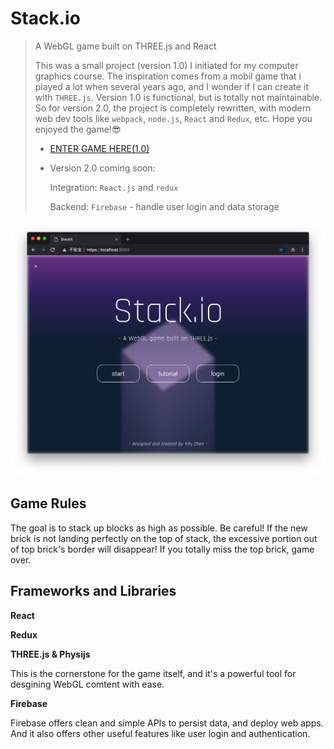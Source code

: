 # **Stack.io**

> A WebGL game built on THREE.js and React
>
> This was a small project (version 1.0) I initiated for my computer graphics course. The inspiration comes from a mobil game that i played a lot when several years ago, and I wonder if I can create it with `THREE.js`. Version 1.0 is functional, but is totally not maintainable. So for version 2.0, the project is completely rewritten, with modern web dev tools like `webpack`, `node.js`, `React` and `Redux`, etc. Hope you enjoyed the game!:sunglasses:
>
> - [ENTER GAME HERE(1.0)](https://acw101.github.io/StackIt)
>
> - Version 2.0 coming soon:
>
>   Integration: `React.js` and `redux`
>
>   Backend: `Firebase` - handle user login and data storage

![menu](./src/assets/img/menu.png)

## Game Rules

The goal is to stack up blocks as high as possible. Be careful! If the new brick is not landing perfectly on the top of stack, the excessive portion out of top brick's border will disappear! If you totally miss the top brick, game over.



## Frameworks and Libraries

**React**

**Redux**

**THREE.js & Physijs**

This is the cornerstone for the game itself, and it's a powerful tool for desgining WebGL comtent with ease.

**Firebase**

Firebase offers clean and simple APIs to persist data, and deploy web apps. And it also offers other useful features like user login and authentication.

